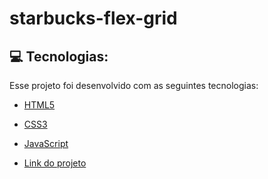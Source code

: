 # starbucks-flex-grid

## :computer: Tecnologias:

Esse projeto foi desenvolvido com as seguintes tecnologias:

- [HTML5](https://developer.mozilla.org/pt-BR/docs/Web/HTML)
- [CSS3](https://developer.mozilla.org/pt-BR/docs/Web/CSS)
- [JavaScript](https://developer.mozilla.org/pt-BR/docs/Web/JavaScript)

- [Link do projeto](https://murilonp.github.io/projeto-site-flexbox/)
